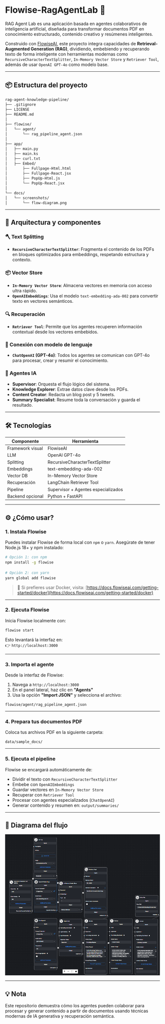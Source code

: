 # Flowise-RagAgentLab 🤖

RAG Agent Lab es una aplicación basada en agentes colaborativos de inteligencia artificial, diseñada para transformar documentos PDF en conocimiento estructurado, contenido creativo y resúmenes inteligentes. 

Construido con [FlowiseAI](https://flowiseai.com/), este proyecto integra capacidades de **Retrieval-Augmented Generation (RAG)**, dividiendo, embebiendo y recuperando texto de forma inteligente con herramientas modernas como `RecursiveCharacterTextSplitter`, `In-Memory Vector Store` y `Retriever Tool`, además de usar `OpenAI GPT-4o` como modelo base.

---

## 📦 Estructura del proyecto

```
rag-agent-knowledge-pipeline/
├── .gitignore
├── LICENSE
├── README.md
│
├── flowise/
│   └── agent/
│       └── rag_pipeline_agent.json
│
├── app/
│   ├── main.py
│   ├── main.ks
│   ├── curl.txt
│   ├── Embed/
│       ├── Fullpage-Html.html
│       ├── Fullpage-React.jsx
│       ├── PopUp-Html.js
│       └── PopUp-React.jsx
│
└── docs/
│   └── screenshots/
│       └── flow-diagram.png

```

---

## 🧠 Arquitectura y componentes

### 🪓 Text Splitting

- **`RecursiveCharacterTextSplitter`**: Fragmenta el contenido de los PDFs en bloques optimizados para embeddings, respetando estructura y contexto.

### 📦 Vector Store

- **`In-Memory Vector Store`**: Almacena vectores en memoria con acceso ultra rápido.
- **`OpenAIEmbeddings`**: Usa el modelo `text-embedding-ada-002` para convertir texto en vectores semánticos.

### 🔍 Recuperación

- **`Retriever Tool`**: Permite que los agentes recuperen información contextual desde los vectores embebidos.

### 💬 Conexión con modelo de lenguaje

- **`ChatOpenAI` (GPT-4o)**: Todos los agentes se comunican con GPT-4o para procesar, crear y resumir el conocimiento.

### 🧩 Agentes IA

- **Supervisor**: Orquesta el flujo lógico del sistema.
- **Knowledge Explorer**: Extrae datos clave desde los PDFs.
- **Content Creator**: Redacta un blog post y 5 tweets.
- **Summary Specialist**: Resume toda la conversación y guarda el resultado.

---

## 🛠️ Tecnologías

| Componente       | Herramienta                         |
|------------------|--------------------------------------|
| Framework visual | FlowiseAI                           |
| LLM              | OpenAI GPT-4o                        |
| Splitting        | RecursiveCharacterTextSplitter       |
| Embeddings       | text-embedding-ada-002               |
| Vector DB        | In-Memory Vector Store               |
| Recuperación     | LangChain Retriever Tool             |
| Pipeline         | Supervisor + Agentes especializados  |
| Backend opcional | Python + FastAPI                     |

---

## ⚙️ ¿Cómo usar?

### 1. Instala Flowise

Puedes instalar Flowise de forma local con `npm` o `yarn`. Asegúrate de tener Node.js 18+ y npm instalado:

```bash
# Opción 1: con npm
npm install -g flowise

# Opción 2: con yarn
yarn global add flowise
```

> 📌 Si prefieres usar Docker, visita: [https://docs.flowiseai.com/getting-started/docker](https://docs.flowiseai.com/getting-started/docker)

---

### 2. Ejecuta Flowise

Inicia Flowise localmente con:

```bash
flowise start
```

Esto levantará la interfaz en:  
👉 `http://localhost:3000`

---

### 3. Importa el agente

Desde la interfaz de Flowise:

1. Navega a `http://localhost:3000`
2. En el panel lateral, haz clic en **"Agents"**
3. Usa la opción **"Import JSON"** y selecciona el archivo:

```
flowise/agent/rag_pipeline_agent.json
```

---

### 4. Prepara tus documentos PDF

Coloca tus archivos PDF en la siguiente carpeta:

```
data/sample_docs/
```

---

### 5. Ejecuta el pipeline

Flowise se encargará automáticamente de:

- Dividir el texto con `RecursiveCharacterTextSplitter`
- Embebe con `OpenAIEmbeddings`
- Guardar vectores en `In-Memory Vector Store`
- Recuperar con `Retriever Tool`
- Procesar con agentes especializados (`ChatOpenAI`)
- Generar contenido y resumen en: `output/summaries/`

---

## 📸 Diagrama del flujo

![Flujo de Agentes en Flowise](docs/screenshots/flow-diagram.png)

---

## 💡 Nota

Este repositorio demuestra cómo los agentes pueden colaborar para procesar y generar contenido a partir de documentos usando técnicas modernas de IA generativa y recuperación semántica.
